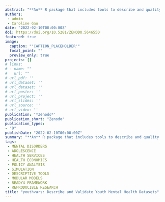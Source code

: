 ```yaml
---
abstract: "**An** R package that includes tools to describe and quality assure types of data commonly present in youth mental health collections."
authors:
 - admin
 - Caroline Gao
date: "2022-02-10T00:00:00Z"
doi: https://doi.org/10.5281/ZENODO.5646550
featured: true
image:
  caption: "'CAPTION_PLACEHOLDER'"
  focal_point: ""
  preview_only: true
projects: []
# links:
# - name: ""
#   url: ""
# url_pdf: ''
# url_dataset: ''
# url_dataset: ''
# url_poster: ''
# url_project: ''
# url_slides: ''
# url_source: ''
# url_video: '' 
publication: '*Zenodo*'
publication_short: "Zenodo"
publication_types:
- "9"
publishDate: "2022-02-10T00:00:00Z"
summary: "**An** R package that includes tools to describe and quality assure types of data commonly present in youth mental health collections..."
tags:
 - MENTAL DISORDERS
 - ADOLESCENCE
 - HEALTH SERVICES
 - HEALTH ECONOMICS
 - POLICY ANALYSIS
 - SIMULATION
 - DESCRIPTIVE TOOLS
 - MODULAR MODELS
 - READY4 FRAMEWORK
 - REPRODUCIBLE RESEARCH
title: "youthvars: Describe and Validate Youth Mental Health Datasets"
---
```

